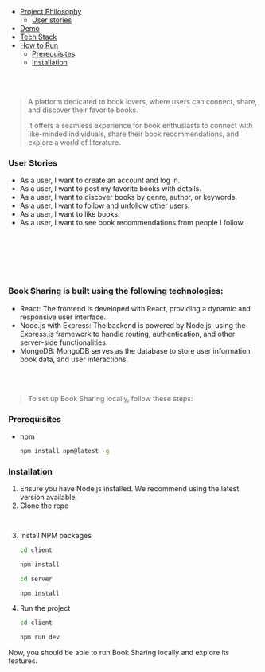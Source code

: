 

- [Project Philosophy](#project-description)
  - [User stories](#user-stories)
- [Demo](#demo)
- [Tech Stack](#tech-stack)
- [How to Run](#how-to-run)
  - [Prerequisites](#prerequisites)
  - [Installation](#installation)

<br><br>

<!-- project philosophy -->
<a name="project-description"></a>


> A platform dedicated to book lovers, where users can connect, share, and discover their favorite books.
>
> It offers a seamless experience for book enthusiasts to connect with like-minded individuals, share their book recommendations, and explore a world of literature.

<a name="user-stories"></a>
### User Stories
- As a user, I want to create an account and log in.
- As a user, I want to post my favorite books with details.
- As a user, I want to discover books by genre, author, or keywords.
- As a user, I want to follow and unfollow other users.
- As a user, I want to like books.
- As a user, I want to see book recommendations from people I follow.

<br><br>

<!-- Demo -->
<a name="demo"></a>

<br><br>

<!-- Tech stack -->
<a name="tech-stack"></a>


###  Book Sharing is built using the following technologies:
- React: The frontend is developed with React, providing a dynamic and responsive user interface.
- Node.js with Express: The backend is powered by Node.js, using the Express.js framework to handle routing, authentication, and other server-side functionalities.
- MongoDB: MongoDB serves as the database to store user information, book data, and user interactions.

<br><br>

<!-- How to run -->
<a name="how-to-run"></a>


> To set up Book Sharing locally, follow these steps:

### Prerequisites
<a name="prerequisites"></a>

* npm
  ```sh
  npm install npm@latest -g
  ```

### Installation
<a name="installation"></a>

1. Ensure you have Node.js installed. We recommend using the latest version available.
2. Clone the repo
   ```sh
  
   ```
3. Install NPM packages
   ```sh
   cd client
   ```
   ```sh
   npm install
   ```
    ```sh
   cd server
   ```
   ```sh
   npm install
   ```
4. Run the project
   ```sh
   cd client
   ```
   ```sh
   npm run dev
   ```

Now, you should be able to run Book Sharing locally and explore its features.
